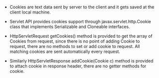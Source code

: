 - Cookies are text data sent by server to the client and it gets saved
  at the client local machine.

- Servlet API provides cookies support through
  javax.servlet.http.Cookie class that implements Serializable and
  Cloneable interfaces.

- HttpServletRequest getCookies() method is provided to get the array
  of Cookies from request, since there is no point of adding Cookie to
  request, there are no methods to set or add cookie to request. All
  matching cookies are sent automatically every request.

- Similarly HttpServletResponse addCookie(Cookie c) method is provided
  to attach cookie in response header, there are no getter methods for
  cookie.